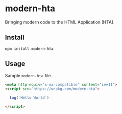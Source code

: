# modern-hta

Bringing modern code to the HTML Application (HTA).


## Install

```
npm install modern-hta
```

## Usage

Sample `modern.hta` file.

```html
<meta http-equiv="x-ua-compatible" content="ie=11">
<script src="https://unpkg.com/modern-hta">

  log(`Hello World`)

</script>
```
